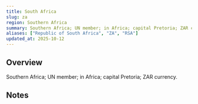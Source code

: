 ```yaml
---
title: South Africa
slug: za
region: Southern Africa
summary: Southern Africa; UN member; in Africa; capital Pretoria; ZAR currency.
aliases: ["Republic of South Africa", "ZA", "RSA"]
updated_at: 2025-10-12
---
```


## Overview

Southern Africa; UN member; in Africa; capital Pretoria; ZAR currency.

## Notes

<!-- Add your first note below -->
